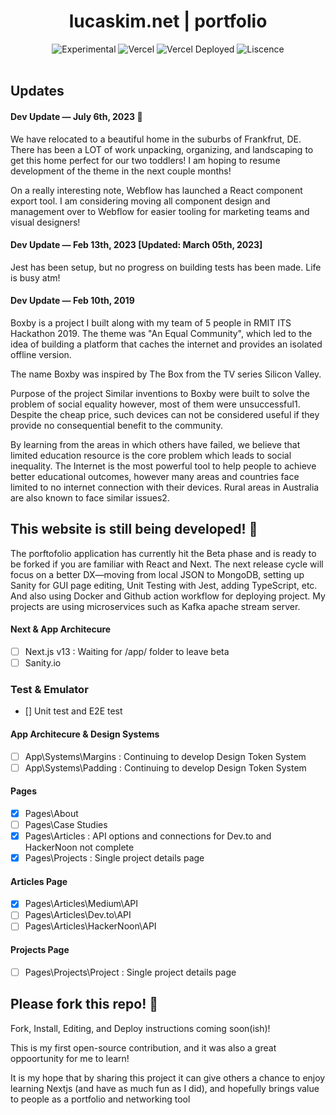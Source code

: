 
<div align="center">
  <h1>lucaskim.net | portfolio</h1>
  <p></p>
  <img src="https://img.shields.io/badge/stability-beta-blue.svg" alt="Experimental">
  <img src="https://vercelbadge.vercel.app/api/atlamors/portfolio-theme" alt="Vercel">
  <img src="https://therealsujitk-vercel-badge.vercel.app/?app=portfolio-theme-jqe0jhmif-atlamors.vercel.app" alt="Vercel Deployed">
  <img src="https://img.shields.io/github/license/atlamors/portfolio-theme" alt="Liscence">
  <br><br>
</div>

## Updates
#### Dev Update — July 6th, 2023 🥰
We have relocated to a beautiful home in the suburbs of Frankfrut, DE. There has been a LOT of work unpacking, organizing, and landscaping to get this home perfect for our two toddlers! I am hoping to resume development of the theme in the next couple months!

On a really interesting note, Webflow has launched a React component export tool. I am considering moving all component design and management over to Webflow for easier tooling for marketing teams and visual designers! 
#### Dev Update — Feb 13th, 2023 [Updated: March 05th, 2023]
Jest has been setup, but no progress on building tests has been made. Life is busy atm! 
#### Dev Update — Feb 10th, 2019
Boxby is a project I built along with my team of 5 people in RMIT ITS Hackathon 2019. The theme was "An Equal Community", which led to the idea of building a platform that caches the internet and provides an isolated offline version.

The name Boxby was inspired by The Box from the TV series Silicon Valley.

Purpose of the project
Similar inventions to Boxby were built to solve the problem of social equality however, most of them were unsuccessful1. Despite the cheap price, such devices can not be considered useful if they provide no consequential benefit to the community.

By learning from the areas in which others have failed, we believe that limited education resource is the core problem which leads to social inequality. The Internet is the most powerful tool to help people to achieve better educational outcomes, however many areas and countries face limited to no internet connection with their devices. Rural areas in Australia are also known to face similar issues2.

## This website is still being developed! 🥳
The porftofolio application has currently hit the Beta phase and is ready to be forked if you are familiar with React and Next. The next release cycle will focus on a better DX—moving from local JSON to MongoDB, setting up Sanity for GUI page editing, Unit Testing with Jest, adding TypeScript, etc.
And also using Docker and Github action workflow for deploying project.
My projects are using microservices such as Kafka apache stream server.

#### Next & App Architecure
- [ ] Next.js v13 : Waiting for /app/ folder to leave beta
- [ ] Sanity.io

### Test & Emulator
- [] Unit test and E2E test

#### App Architecure & Design Systems
- [ ] App\Systems\Margins : Continuing to develop Design Token System
- [ ] App\Systems\Padding : Continuing to develop Design Token System

#### Pages
- [x] Pages\About
- [ ] Pages\Case Studies
- [x] Pages\Articles : API options and connections for Dev.to and HackerNoon not complete
- [x] Pages\Projects : Single project details page

#### Articles Page
- [x] Pages\Articles\Medium\API
- [ ] Pages\Articles\Dev.to\API
- [ ] Pages\Articles\HackerNoon\API

#### Projects Page
- [ ] Pages\Projects\Project : Single project details page


## Please fork this repo! 🦄

Fork, Install, Editing, and Deploy instructions coming soon(ish)!

This is my first open-source contribution, and it was also a great oppoortunity for me to learn! 

It is my hope that by sharing this project it can give others a chance to enjoy learning Nextjs (and have as much fun as I did), and hopefully brings value to people as a portfolio and networking tool


